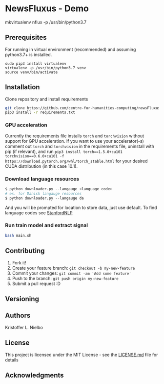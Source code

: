 # NewsFluxus - Demo #

mkvirtualenv nflux -p /usr/bin/python3.7

## Prerequisites

For running in virtual environment (recommended) and assuming python3.7+ is installed.

```
sudo pip3 install virtualenv
virtualenv -p /usr/bin/python3.7 venv
source venv/bin/activate
```

## Installation

Clone repository and install requirements

```bash
git clone https://github.com/centre-for-humanities-computing/newsFluxus.git
pip3 install -r requirements.txt
```
### GPU acceleration

Currently the requirements file installs `torch` and `torchvision` without support for GPU acceleration. If you want to use your accelerator(-s) comment out `torch` and `torchvision` in the requirements file, uninstall with pip (if relevant), and run `pip3 install torch==1.5.0+cu101 torchvision==0.6.0+cu101 -f https://download.pytorch.org/whl/torch_stable.html` for your desired CUDA distribution (in this case 10.1).


### Download language resources
```python
$ python downloader.py --langauge <language code>
# ex. for Danish langauge resources
$ python downloader.py --langauge da
```
And you will be prompted for location to store data, just use default. To find language codes see [StanfordNLP](https://stanfordnlp.github.io/stanfordnlp/models.html#human-languages-supported-by-stanfordnlp)

### Run train model and extract signal
```bash
bash main.sh
```

## Contributing

1. Fork it!
2. Create your feature branch: `git checkout -b my-new-feature`
3. Commit your changes: `git commit -am 'Add some feature'`
4. Push to the branch: `git push origin my-new-feature`
5. Submit a pull request :D

## Versioning


## Authors
Kristoffer L. Nielbo

## License

This project is licensed under the MIT License - see the [LICENSE.md](LICENSE.md) file for details

## Acknowledgments
